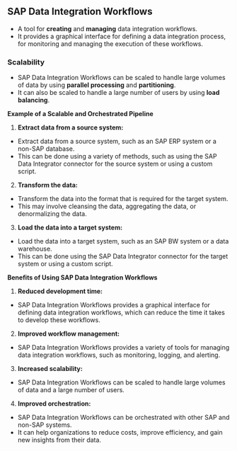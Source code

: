 ## **SAP Data Integration Workflows**

- A tool for **creating** and **managing** data integration workflows.
- It provides a graphical interface for defining a data integration process, for monitoring and managing the execution of these workflows.

### **Scalability**

- SAP Data Integration Workflows can be scaled to handle large volumes of data by using **parallel processing** and **partitioning**.
- It can also be scaled to handle a large number of users by using **load balancing**.

**Example of a Scalable and Orchestrated Pipeline**

1. **Extract data from a source system:**
- Extract data from a source system, such as an SAP ERP system or a non-SAP database.
- This can be done using a variety of methods, such as using the SAP Data Integrator connector for the source system or using a custom script.

2. **Transform the data:**
- Transform the data into the format that is required for the target system.
- This may involve cleansing the data, aggregating the data, or denormalizing the data.

3. **Load the data into a target system:**
- Load the data into a target system, such as an SAP BW system or a data warehouse.
- This can be done using the SAP Data Integrator connector for the target system or using a custom script.

**Benefits of Using SAP Data Integration Workflows**

1. **Reduced development time:**
- SAP Data Integration Workflows provides a graphical interface for defining data integration workflows, which can reduce the time it takes to develop these workflows.

2. **Improved workflow management:**
- SAP Data Integration Workflows provides a variety of tools for managing data integration workflows, such as monitoring, logging, and alerting.

3. **Increased scalability:**
- SAP Data Integration Workflows can be scaled to handle large volumes of data and a large number of users.

4. **Improved orchestration:**
- SAP Data Integration Workflows can be orchestrated with other SAP and non-SAP systems.
- It can help organizations to reduce costs, improve efficiency, and gain new insights from their data.
